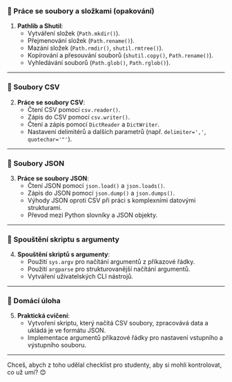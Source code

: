 ### 📁 Práce se soubory a složkami (opakování)

1. **Pathlib a Shutil**:
   - Vytváření složek (`Path.mkdir()`).
   - Přejmenování složek (`Path.rename()`).
   - Mazání složek (`Path.rmdir()`, `shutil.rmtree()`).
   - Kopírování a přesouvání souborů (`shutil.copy()`, `Path.rename()`).
   - Vyhledávání souborů (`Path.glob()`, `Path.rglob()`).

---

### 📁 Soubory CSV

2. **Práce se soubory CSV**:
   - Čtení CSV pomocí `csv.reader()`.
   - Zápis do CSV pomocí `csv.writer()`.
   - Čtení a zápis pomocí `DictReader` a `DictWriter`.
   - Nastavení delimitérů a dalších parametrů (např. `delimiter=','`, `quotechar='"'`).

---

### 📁 Soubory JSON

3. **Práce se soubory JSON**:
   - Čtení JSON pomocí `json.load()` a `json.loads()`.
   - Zápis do JSON pomocí `json.dump()` a `json.dumps()`.
   - Výhody JSON oproti CSV při práci s komplexními datovými strukturami.
   - Převod mezi Python slovníky a JSON objekty.

---

### 📁 Spouštění skriptu s argumenty

4. **Spouštění skriptů s argumenty**:
   - Použití `sys.argv` pro načítání argumentů z příkazové řádky.
   - Použití `argparse` pro strukturovanější načítání argumentů.
   - Vytváření uživatelských CLI nástrojů.

---

### 📁 Domácí úloha

5. **Praktická cvičení**:
   - Vytvoření skriptu, který načítá CSV soubory, zpracovává data a ukládá je ve formátu JSON.
   - Implementace argumentů příkazové řádky pro nastavení vstupního a výstupního souboru.

---

Chceš, abych z toho udělal checklist pro studenty, aby si mohli kontrolovat, co už umí? 😊